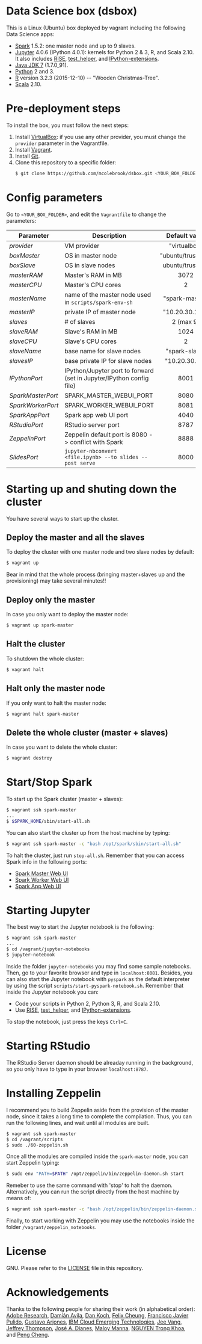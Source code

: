 # Data Science box (dsbox)
This is a Linux (Ubuntu) box deployed by vagrant including the following Data Science apps:
- [Spark] 1.5.2: one master node and up to 9 slaves. 
- [Jupyter] 4.0.6 (IPython 4.0.1): kernels for Python 2 & 3, R, and Scala 2.10. It also includes [RISE], [test_helper], and [IPython-extensions].
- [Java JDK 7] (1.7.0_91).
- [Python] 2 and 3.
- [R] version 3.2.3 (2015-12-10) -- "Wooden Christmas-Tree".
- [Scala] 2.10.

# Pre-deployment steps
To install the box, you must follow the next steps:
1. Install [VirtualBox]: if you use any other provider, you must change the `provider` parameter in the Vagrantfile.
2. Install [Vagrant].
3. Install [Git].
4. Clone this repository to a specific folder:
   ```sh 
   $ git clone https://github.com/mcolebrook/dsbox.git <YOUR_BOX_FOLDER>
   ```

# Config parameters
Go to `<YOUR_BOX_FOLDER>`, and edit the `Vagrantfile` to change the parameters:

| Parameter  | Description | Default value |
|------------|-------------|:-------------:|
| *provider* | VM provider  | "virtualbox" |
| *boxMaster* | OS in master node | "ubuntu/trusty32" |
| *boxSlave* | OS in slave nodes | ubuntu/trusty32 |
| *masterRAM* | Master's RAM in MB | 3072 |
| *masterCPU* | Master's CPU cores | 2 |
| *masterName* | name of the master node used in `scripts/spark-env-sh` | "spark-master" |
| *masterIP* | private IP of master node | "10.20.30.100" |
| *slaves*| # of slaves | 2 (max 9) |
| *slaveRAM* | Slave's RAM in MB | 1024 |
| *slaveCPU* | Slave's CPU cores | 2 |
| *slaveName* | base name for slave nodes | "spark-slave" |
| *slavesIP* | base private IP for slave nodes | "10.20.30.10" |
| *IPythonPort* | IPython/Jupyter port to forward (set in Jupyter/IPython config file) | 8001 |
| *SparkMasterPort* | SPARK_MASTER_WEBUI_PORT | 8080 |
| *SparkWorkerPort* | SPARK_WORKER_WEBUI_PORT | 8081 |
| *SparkAppPort* | Spark app web UI port | 4040 |
| *RStudioPort* | RStudio server port | 8787 |
| *ZeppelinPort* | Zeppelin default port is 8080 -> conflict with Spark | 8888 |
| *SlidesPort* | `jupyter-nbconvert <file.ipynb> --to slides --post serve` | 8000 |

# Starting up and shuting down the cluster
You have several ways to start up the cluster.

## Deploy the master and all the slaves
To deploy the cluster with one master node and two slave nodes by default:
```sh 
$ vagrant up
```
Bear in mind that the whole process (bringing master+slaves up and the provisioning) may take several minutes!!

## Deploy only the master
In case you only want to deploy the master node:
```sh 
$ vagrant up spark-master
```

## Halt the cluster
To shutdown the whole cluster:
```sh
$ vagrant halt
```

## Halt only the master node
If you only want to halt the master node:
```sh
$ vagrant halt spark-master
```

## Delete the whole cluster (master + slaves)
In case you want to delete the whole cluster:
```sh
$ vagrant destroy
```

# Start/Stop Spark
To start up the Spark cluster (master + slaves):
```sh
$ vagrant ssh spark-master
...
$ $SPARK_HOME/sbin/start-all.sh
```
You can also start the cluster up from the host machine by typing:
```sh
$ vagrant ssh spark-master -c "bash /opt/spark/sbin/start-all.sh"
```
To halt the cluster, just run `stop-all.sh`.
Remember that you can access Spark info in the following ports:
- [Spark Master Web UI]
- [Spark Worker Web UI]
- [Spark App Web UI]

# Starting Jupyter
The best way to start the Jupyter notebook is the following:
```sh
$ vagrant ssh spark-master
...
$ cd /vagrant/jupyter-notebooks
$ jupyter-notebook
```
Inside the folder `jupyter-notebooks` you may find some sample notebooks.
Then, go to your favorite browser and type in `localhost:8081`.
Besides, you can also start the Jupyter notebook with `pyspark` as the default interpreter by using the script `scripts/start-pyspark-notebook.sh`.
Remember that inside the Jupyter notebook you can:
* Code your scripts in Python 2, Python 3, R, and Scala 2.10.
* Use [RISE], [test_helper], and [IPython-extensions].

To stop the notebook, just press the keys `Ctrl+C`.

# Starting RStudio
The RStudio Server daemon should be alreaday running in the background, so you only have to type in your browser `localhost:8787`.

# Installing Zeppelin
I recommend you to build Zeppelin aside from the provision of the master node, since it takes a long time to complete the compilation.
Thus, you can run the following lines, and wait until all modules are built.
```sh
$ vagrant ssh spark-master
$ cd /vagrant/scripts
$ sudo ./60-zeppelin.sh
```
Once all the modules are compiled inside the `spark-master` node, you can start Zeppelin typing:
```sh
$ sudo env "PATH=$PATH" /opt/zeppelin/bin/zeppelin-daemon.sh start
```
Remeber to use the same command with 'stop' to halt the daemon.
Alternatively, you can run the script directly from the host machine by means of:
```sh
$ vagrant ssh spark-master -c "bash /opt/zeppelin/bin/zeppelin-daemon.sh start"
```
Finally, to start working with Zeppelin you may use the notebooks inside the folder `/vagrant/zeppelin_notebooks`.

# License
GNU. Please refer to the [LICENSE] file in this repository.

# Acknowledgements
Thanks to the following people for sharing their work (in alphabetical order): [Adobe Research], [Damián Avila], [Dan Koch], [Felix Cheung], [Francisco Javier Pulido], [Gustavo Arjones], [IBM Cloud Emerging Technologies], [Jee Vang], [Jeffrey Thompson], [José A. Dianes], [Maloy Manna], [NGUYEN Trong Khoa], and [Peng Cheng].

[Adobe Research]: https://github.com/adobe-research
[Damián Avila]: https://github.com/damianavila
[Dan Koch]: http://github.com/dmkoch
[Felix Cheung]: http://github.com/felixcheung
[Francisco Javier Pulido]: http://www.franciscojavierpulido.com
[Gustavo Arjones]: http://github.com/arjones
[IBM Cloud Emerging Technologies]: https://github.com/ibm-et
[Jee Vang]: https://github.com/vangj
[Jeffrey Thompson]: https://github.com/jkthompson/pyspark-pictures
[José A. Dianes]: https://github.com/jadianes
[Maloy Manna]: https://github.com/dnafrance
[NGUYEN Trong Khoa]: http://www.trongkhoanguyen.com
[Peng Cheng]: http://github.com/tribbloid

[Git]: https://git-scm.com/downloads
[IPython-extensions]: https://github.com/ipython-contrib/IPython-extensions
[Java JDK 7]: http://openjdk.java.net/projects/jdk7
[Jupyter]: http://jupyter.org
[LICENSE]: https://github.com/mcolebrook/dsbox/blob/master/LICENSE
[Python]: https://www.python.org
[R]: https://cran.r-project.org
[RISE]: https://github.com/damianavila/RISE
[Scala]: http://www.scala-lang.org
[Spark]: http://spark.apache.org
[Spark Master Web UI]: http://localhost:8080
[Spark Worker Web UI]: http://localhost:8081
[Spark App Web UI]: http://localhost:4040
[test_helper]: https://github.com/hpec/test_helper
[Vagrant]: https://www.vagrantup.com
[VirtualBox]: https://www.virtualbox.org

